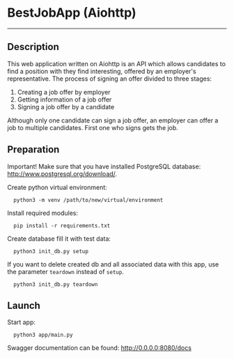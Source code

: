 # BestJobApp (Aiohttp)
_____________________________
## Description
This web application written on Aiohttp is an API which allows candidates to find a position with they find interesting, offered by an employer's representative.
The process of signing an offer divided to three stages:

1. Creating a job offer by employer
2. Getting information of a job offer
3. Signing a job offer by a candidate

Although only one candidate can sign a job offer, an employer can offer a job to multiple candidates. First one who signs gets the job.

## Preparation
Important!
Make sure that you have installed PostgreSQL database: http://www.postgresql.org/download/.

Create python virtual environment:
```
  python3 -m venv /path/to/new/virtual/environment
```
Install required modules:
```
  pip install -r requirements.txt
```
Create database fill it with test data:
```
  python3 init_db.py setup
```
If you want to delete created db and all associated data with this app, use the parameter `teardown` instead of `setup`.
```
  python3 init_db.py teardown
```

## Launch
Start app:
```
  python3 app/main.py
```
Swagger documentation can be found:
http://0.0.0.0:8080/docs




